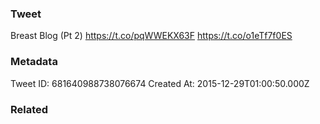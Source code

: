 ### Tweet
Breast Blog (Pt 2) https://t.co/pqWWEKX63F https://t.co/o1eTf7f0ES

### Metadata
Tweet ID: 681640988738076674
Created At: 2015-12-29T01:00:50.000Z

### Related

